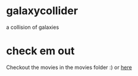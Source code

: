 # galaxycollider
a collision of galaxies

# check em out
Checkout the movies in the movies folder :) or [here](https://bit.ly/2Zgo47n)
